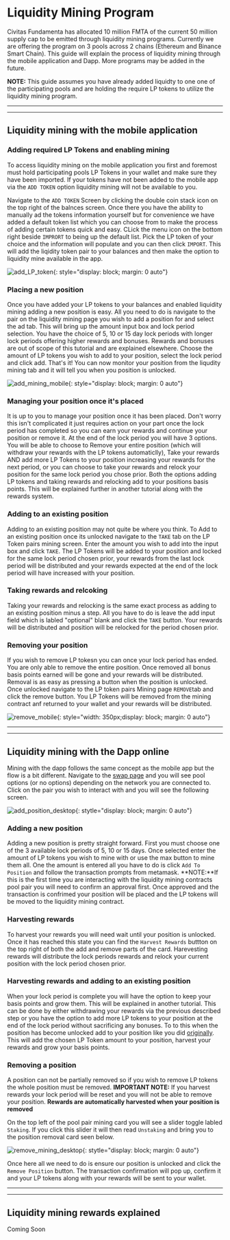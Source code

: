# Liquidity Mining Program 

Civitas Fundamenta has allocated 10 million FMTA of the current 50 million supply cap to be emitted through liquidity mining programs.  Currently we are offering the program on 3 pools across 2 chains (Ethereum and Binance Smart Chain). This guide will explain the process of liquidity mining through the mobile application and Dapp. More programs may be added in the future.

**NOTE:** This guide assumes you have already added liquidty to one one of the participating pools and are holding the require LP tokens to utilize the liquidity mining program. 

___
___

## Liquidity mining with the mobile application

### Adding required LP Tokens and enabling mining
To access liquidity mining on the mobile application you first and foremost must hold participating pools LP Tokens in your wallet and make sure they have been imported.  If your tokens have not been added to the mobile app via the `ADD TOKEN` option liquidity mining will not be available to you.  

Navigate to the `ADD TOKEN` Screen by clicking the double coin stack icon on the top right of the balnces screen. Once there you have the ability to manually ad the tokens information yourself but for convenience we have added a default token list which you can choose from to make the process of adding certain tokens quick and easy.  CLick the menu icon on the bottom right beside `IMPRORT` to being up the default list.  Pick the LP token of your choice and the information will populate and you can then click `IMPORT`.  This will add the liqidity token pair to your balances and then make the option to liquidity mine available in the app.

![add_LP_token](img/add_token.gif){: style="display: block; margin: 0 auto"}

### Placing a new position

Once you have added your LP tokens to your balances and enabled liquidity mining adding a new position is easy.  All you need to do is navigate to the pair on the liquidity mining page you wish to add a position for and select the ad tab. This will bring up the amount input box and lock period selection. You have the choice of 5, 10 or 15 day lock periods with longer lock periods offering higher rewards and bonuses.  Rewards and bonuses are out of scope of this tutorial and are explained elsewhere.  Choose the amount of LP tokens you wish to add to your position, select the lock period and click add.  That's it!  You can now monitor your position from the liqudity mining tab and it will tell you when you position is unlocked. 

![add_mining_mobile](img/add_mining.gif){: style="display: block; margin: 0 auto"}

### Managing your position once it's placed

It is up to you to manage your position once it has been placed.  Don't worry this isn't complicated it just requires action on your part once the lock period has completed so you can earn your rewards and continue your position or remove it.  At the end of the lock period you will have 3 options. You will be able to choose to Remove your entire position (which will withdraw your rewards with the LP tokens automaticlly), Take your rewards AND add more LP Tokens to your position increasing your rewards for the next period, or you can choose to take your rewards and relock your position for the same lock period you chose prior.  Both the options adding LP tokens and taking rewards and relocking add to your positions basis points.  This will be explained further in another tutorial along with the rewards system.

### Adding to an existing position

Adding to an existing position may not quite be where you think. To Add to an existing position once its unlocked navigate to the `TAKE` tab on the LP Token pairs mining screen.   Enter the amount you wish to add into the input box and click `TAKE`.  The LP Tokens will be added to your position and locked for the same lock period chosen prior, your rewards from the last lock period will be distributed and your rewards expected at the end of the lock period will have increased with your position.

### Taking rewards and relcoking

Taking your rewards and relocking is the same exact process as adding to an existing position minus a step.  All you have to do is leave the add input field which is labled "optional" blank and click the `TAKE` button.  Your rewards will be distributed and position will be relocked for the period chosen prior. 

### Removing your position

If you wish to remove LP tokesn you can once your lock period has ended.  You are only able to remove the entire position.  Once removed all bonus basis points earned will be gone and your rewards will be distributed.  Removal is as easy as pressing a button when the position is unlocked.  Once unlocked navigate to the LP token pairs Mining page `REMOVE`tab and click the remove button.  You LP Tokens will be removed from the mining contract anf returned to your wallet and your rewards will be distributed.

![remove_mobile](img/remove_mining.jpg){: style="width: 350px;display: block; margin: 0 auto"}

___
___

## Liquidity mining with the Dapp online

Mining with the dapp follows the same concept as the mobile app but the flow is a bit different.  Navigate to the [swap page](https://app.fundamenta.network/#/swap) and you will see pool options (or no options) depending on the network you are connected to.  Click on the pair you wish to interact with and you will see the following screen.

![add_position_desktop](img/add_position_desktop.png){: stytle="display: block; margin: 0 auto"}

### Adding a new position

Adding a new position is pretty straight forward.  First you must choose one of the 3 available lock periods of 5, 10 or 15 days.  Once selected enter the amount of LP tokens you wish to mine with or use the max button to mine them all.  One the amount is entered all you have to do is click `Add To Position` and follow the transaction prompts from metamask.  **NOTE:**If this is the first time you are interacting with the liquidity mining contracts pool pair you will need to confirm an approval first.  Once approved and the transaction is confrimed your position will be placed and the LP tokens will be moved to the liquidity mining contract. 

### Harvesting rewards

To harvest your rewards you will need wait until your position is unlocked.  Once it has reached this state you can find the `Harvest Rewards` buttton on the top right of both the add and remove parts of the card.  Harevesting rewards will distribute the lock periods rewards and relock your current position with the lock period chosen prior.  

### Harvesting rewards and adding to an existing position

When your lock period is complete you will have the option to keep your basis points and grow them.  This will be explained in another tutorial.  This can be done by either withdrawing your rewards via the previous described step or you have the option to add more LP tokens to your position at the end of the lock period without sacrificing any bonuses.  To to this when the position has become unlocked add to your position like you did [originally](#adding-a-new-position).  This will add the chosen LP Token amount to your position, harvest your rewards and grow your basis points. 

### Removing a position

A position can not be partially removed so if you wish to remove LP tokens the whole position must be removed.  **IMPORTANT NOTE:** If you harvest rewards your lock period will be reset and you will not be able to remove your position. **Rewards are automatically harvested when your position is removed**

On the top left of the pool pair mining card you will see a slider toggle labled `Staking`.  If you click this slider it will then read `Unstaking` and bring you to the position removal card seen below.

![remove_mining_desktop](img/remove_mining_desktop.png){: stytle="display: block; margin: 0 auto"}

Once here all we need to do is ensure our position is unlocked and click the `Remove Position` button.  The transaction confirmation will pop up, confirm it and your LP tokens along with your rewards will be sent to your wallet.

___
___

## Liquidity mining rewards explained

Coming Soon

